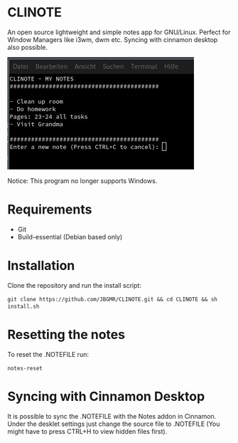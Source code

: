 # CLINOTE
An open source lightweight and simple notes app for GNU/Linux. Perfect for Window Managers like i3wm, dwm etc. Syncing with cinnamon desktop also possible.

![](demos/CLINOTE_demo.jpg)

Notice: This program no longer supports Windows.
# Requirements
- Git
- Build-essential (Debian based only)
# Installation
Clone the repository and run the install script:
```
git clone https://github.com/JBGMR/CLINOTE.git && cd CLINOTE && sh install.sh
```
# Resetting the notes
To reset the .NOTEFILE run:
```
notes-reset
```
# Syncing with Cinnamon Desktop
It is possible to sync the .NOTEFILE with the Notes addon in Cinnamon. Under the desklet settings just change the source file to .NOTEFILE (You might have to press CTRL+H to view hidden files first).

